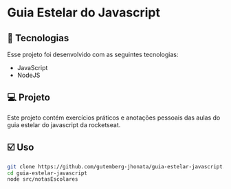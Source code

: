 # Guia Estelar do Javascript

## 🚀 Tecnologias

Esse projeto foi desenvolvido com as seguintes tecnologias:

- JavaScript
- NodeJS

## 💻 Projeto

Este projeto contém exercícios práticos e anotações pessoais das aulas do guia estelar do javascript da rocketseat.

## ☑️ Uso

```bash 
git clone https://github.com/gutemberg-jhonata/guia-estelar-javascript.git
cd guia-estelar-javascript
node src/notasEscolares
```